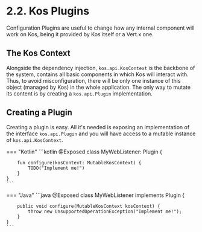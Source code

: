 # 2.2. Kos Plugins
Configuration Plugins are useful to change how any internal component
will work on Kos, being it provided by Kos itself or a Vert.x one.

## The Kos Context
Alongside the dependency injection, `kos.api.KosContext` is the backbone of the
system, contains all basic components in which Kos will interact with. Thus,
to avoid misconfiguration, there will be only one instance of this object
(managed by Kos) in the  whole application. The only way to mutate its content
is by creating a `kos.api.Plugin` implementation.

## Creating a Plugin
Creating a plugin is easy. All it's needed is exposing an implementation of
the interface `kos.api.Plugin` and you will have access to a mutable instance
of `kos.api.KosContext`.

=== "Kotlin"
    ```kotlin
    @Exposed
    class MyWebListener: Plugin {
    
        fun configure(kosContext: MutableKosContext) {
            TODO("Implement me!")
        }
    }
    ```

=== "Java"
    ```java
    @Exposed
    class MyWebListener implements Plugin {

        public void configure(MutableKosContext kosContext) {
            throw new UnsupportedOperationException("Implement me!");
        }
    }
    ```
